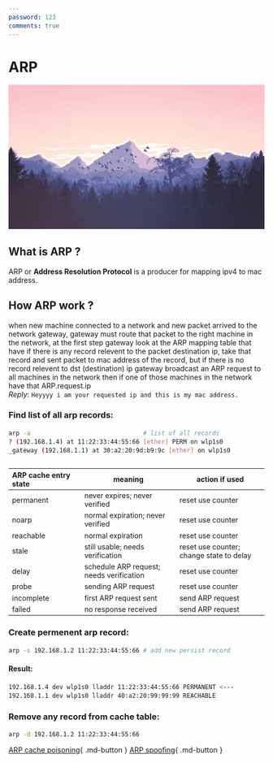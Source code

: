 ```yaml
---
password: 123
comments: true
---
```


# ARP


  ![Image title](../../assets/background.png)

## What is ARP ?
ARP or __Address Resolution Protocol__ is a producer for mapping ipv4 to mac address.


## How ARP work ?
when new machine connected to a network and new packet arrived to the network gateway, gateway must route that packet to the right machine in the network, at the first step gateway look at the ARP mapping table that have if there is any record relevent to the packet destination ip, take that record and sent packet to mac address of the record, but if there is no record relevent to dst (destination) ip gateway broadcast an ARP request to all machines in the network then if one of those machines in the network have that ARP.request.ip <br> _Reply_: `Heyyyy i am your requested ip and this is my mac address. `

### Find list of all arp records:
```sh title="arp tool in linux"
arp -a                               # list of all records
? (192.168.1.4) at 11:22:33:44:55:66 [ether] PERM on wlp1s0
_gateway (192.168.1.1) at 30:a2:20:9d:b9:9c [ether] on wlp1s0
```
```
```

| ARP cache entry state &nbsp;&nbsp;&nbsp;&nbsp;&nbsp;&nbsp;&nbsp; |	meaning	 | action if used |
|:--------------------- |----------|----------------|
|permanent              |never expires; never verified    |reset use counter|
noarp                   |normal expiration; never verified|reset use counter
reachable               |normal expiration	              |reset use counter
stale                   |still usable; needs verification	|reset use counter; change state to delay
delay                   |schedule ARP request; needs verification|	reset use counter
probe                   |sending ARP request	            |reset use counter
incomplete              |first ARP request sent	          |send ARP request
failed                  |no response received	            |send ARP request


### Create permenent arp record:
```sh
arp -s 192.168.1.2 11:22:33:44:55:66 # add new persist record
```
#### Result:
```sh title="ip neigh"
192.168.1.4 dev wlp1s0 lladdr 11:22:33:44:55:66 PERMANENT <---
192.168.1.1 dev wlp1s0 lladdr 40:a2:20:99:99:99 REACHABLE
```



### Remove any record from cache table:
```sh title="Remove record"
arp -d 192.168.1.2 11:22:33:44:55:66
```

[ARP cache poisoning](http://localhost:8000/security/attacks/arp-cache-poisoning/){ .md-button }
[ARP spoofing](http://localhost:8000/security/attacks/arp-spoofing/){ .md-button }